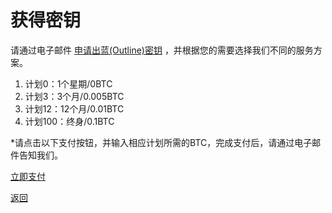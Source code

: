 # 获得密钥

请通过电子邮件 <a href="mailto:wgredlong@protonmail.com?&subject=申请密钥">申请出蓝(Outline)密钥</a> ，并根据您的需要选择我们不同的服务方案。<br>

1. 计划0：1个星期/0BTC
2. 计划3：3个月/0.005BTC
3. 计划12：12个月/0.01BTC
4. 计划100：终身/0.1BTC

*请点击以下支付按钮，并输入相应计划所需的BTC，完成支付后，请通过电子邮件告知我们。

<div> <a class="donate-with-crypto" href="https://commerce.coinbase.com/checkout/64563924-000d-4555-baf1-20586732a741"> <span>立即支付</span> </a> <script src="https://commerce.coinbase.com/v1/checkout.js?version=201807"> </script> </div>

<a href="https://wgredlong.github.io/">返回</a>
